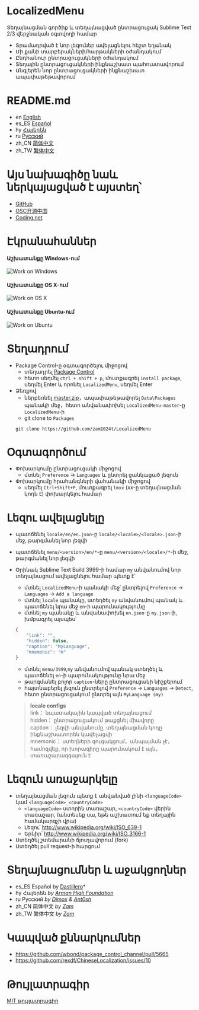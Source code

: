 # LocalizedMenu
Տեղայնացման գործիք և տեղայնացված ընտրացուցակ Sublime Text 2/3 վերջնական օգտվողի համար

- Տրամադրված է նոր լեզուներ ավելացնելու հեշտ եղանակ
- Մի քանի տարբերակների/հարթակների օժանդակում
- Ընդհանուր ընտրացուցակների օժանդակում
- Տեղային ընտրացուցակների ինքնաշխատ պահուստավորում
- Անգլերեն նոր ընտրացուցակների ինքնաշխատ ապափաթեթավորում

# README.md
- en [English](README.md)
- es_ES [Español](readme/README.es_ES.md)
- hy [Հայերեն](readme/README.hy.md)
- ru [Русский](readme/README.ru.md)
- zh_CN [简体中文](readme/README.zh_CN.md)
- zh_TW [繁体中文](readme/README.zh_TW.md)

# Այս նախագիծը նաև ներկայացված է այստեղ՝
- [GitHub](https://github.com/zam1024t/LocalizedMenu)
- [OSC开源中国](https://git.oschina.net/zam1024t/LocalizedMenu)
- [Coding.net](https://coding.net/u/zam1024t/p/LocalizedMenu/git)

# Էկրանահաններ
#### Աշխատանքը Windows-ում
![Work on Windows](https://raw.githubusercontent.com/zam1024t/LocalizedMenu/shots/shots/LocalizedMenu_win.gif)
#### Աշխատանքը OS X-ում
![Work on OS X](https://raw.githubusercontent.com/zam1024t/LocalizedMenu/shots/shots/LocalizedMenu_osx.gif)
#### Աշխատանքը Ubuntu-ում
![Work on Ubuntu](https://raw.githubusercontent.com/zam1024t/LocalizedMenu/shots/shots/LocalizedMenu_linux.gif)

# Տեղադրում
- Package Control-ը օգտագործելու միջոցով
	- տեղադրել [Package Control](https://packagecontrol.io/installation)
	- հետո սեղմել `ctrl + shift + p`, մուտքագրել `install package`, սեղմել Enter և որոնել `LocalizedMenu`, սեղմել Enter
- Ձեռքով
	- ներբեռնել [master.zip](https://github.com/zam1024t/LocalizedMenu/archive/master.zip)，ապափաթեթավորել `Data\Packages` պանակի մեջ，հետո անվանափոխել `LocalizedMenu-master`-ը `LocalizedMenu`-ի
	- git clone to `Packages`
	```
	git clone https://github.com/zam1024t/LocalizedMenu
	```

# Օգտագործում
- Փոխարկումը ընտրացուցակի միջոցով
	- մտնել `Preference` -> `Languages` և ընտրել ցանկացած լեզուն
- Փոխարկումը հրահանգների վահանակի միջոցով
	- սեղմել `Ctrl+Shift+P`, մուտքագրել `lmxx` (*xx*-ը տեղայնացման կոդն է) փոխարկելու համար

# Լեզու ավելացնելը
- պատճենել `locale/en/en.json`-ը `locale/<locale>/<locale>.json`-ի մեջ, թարգմանել նոր լեզվի
- պատճենել `menu/<version>/en/*`-ը `menu/<version>/<locale>/*`-ի մեջ, թարգմանել նոր լեզվի
- Օրինակ Sublime Text Build 3999-ի համար `my` անվանումով նոր տեղայնացում ավելացնելու համար պետք է՝
	- մտնել `LocalizedMenu`-ի պանակի մեջ՝ ընտրելով `Preference` -> `Languages` -> `Add a language`
	- մտնել `locale` պանակը, ստեղծել `my` անվանումով պանակ և պատճենել նրա մեջ `en`-ի պարունակությունը
	- մտնել `my` պանակը և անվանափոխել `en.json`-ը `my.json`-ի, խմբագրել այսպես՝

	```JavaScript
	{
		"link": "",
		"hidden": false,
		"caption": "MyLanguage",
		"mnemonic": "m"
	}
	```

	- մտնել `menu/3999`,`my` անվանումով պանակ ստեղծել և պատճենել `en`-ի պարունակությունը նրա մեջ
	- թարգմանել բոլոր `caption`-ները ընտրացուցակի նիշքերում
	- հայտնաբերել լեզուն ընտրելով `Preference` -> `Languages` -> `Detect`, հետո ընտրացուցակում ընտրել այն `MyLanguage (my)`

	> **locale configs**<br>
	> link： նպատակային կապված տեղայնացում<br>
	> hidden： ընտրացուցակում թաքցնել միավորը<br>
	> caption： լեզվի անվանումը, տեղայնացման կոդը ինքնաշխատորեն կավելացվի<br>
	> mnemonic： ստեղների զուգակցում，անպայման չէ，համոզվեք, որ խորագիրը պարունակում է այն，տառաշարազգայուն է

# Լեզուն առաջարկելը
- տեղայնացման լեզուն պետք է անվանված լինի `<languageCode>` կամ `<languageCode>_<countryCode>`
	- `<languageCode>` ստորին տառաշար, `<countryCode>` վերին տառաշար, (անտեսեք սա, եթե աշխատում եք տեղային համակարգչի վրա)
	- Լեզու՝ http://www.wikipedia.org/wiki/ISO_639-1
	- Երկիր՝ http://www.wikipedia.org/wiki/ISO_3166-1
- Ստեղծել շտեմարանի ճյուղավորում (fork)
- Ստեղծել pull request-ի հարցում

# Տեղայնացումներ և աջակցողներ
- es_ES Español by [Dastillero](https://github.com/dap39)*
- hy Հայերեն *by [Arman High Foundation](https://github.com/ArmanHigh)*
- ru Русский *by [Dimox](http://dimox.name) & [Ant0sh](https://github.com/Ant0sh)*
- zh_CN 简体中文 *by [Zam](https://github.com/zam1024t)*
- zh_TW 繁体中文 *by [Zam](https://github.com/zam1024t)*

# Կապված քննարկումներ
- https://github.com/wbond/package_control_channel/pull/5665
- https://github.com/rexdf/ChineseLocalization/issues/10

# Թույլատրագիր
[MIT թույլատրագիր](ԹՈՒՅԼԱՏՐԱԳԻՐ)
